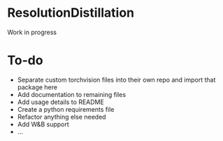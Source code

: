 # ResolutionDistillation
Work in progress

# To-do
+ Separate custom torchvision files into their own repo and import that package here
+ Add documentation to remaining files
+ Add usage details to README
+ Create a python requirements file
+ Refactor anything else needed
+ Add W&B support
+ ...